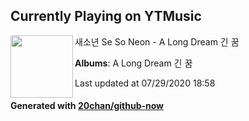 ## Currently Playing on YTMusic

[<img align="left" width="100" src="https://lh3.googleusercontent.com/lYgn6Qt6Ftg64ElXHo1LqsuYHu_a5da6M6P0EHXNczlLZ0vvOsfw7haTAeAUWazgllObyTdJ19OeOPS1pA">](https://music.youtube.com/channel/UCZ1tXypKXk2vM1h4DtGWvbg)

새소년 Se So Neon - A Long Dream 긴 꿈

**Albums**: A Long Dream 긴 꿈

Last updated at 07/29/2020 18:58

#### Generated with [20chan/github-now](https://github.com/20chan/github-now)


<!--
**20chan/20chan** is a ✨ _special_ ✨ repository because its `README.md` (this file) appears on your GitHub profile.

Here are some ideas to get you started:

- 🔭 I’m currently working on ...
- 🌱 I’m currently learning ...
- 👯 I’m looking to collaborate on ...
- 🤔 I’m looking for help with ...
- 💬 Ask me about ...
- 📫 How to reach me: ...
- 😄 Pronouns: ...
- ⚡ Fun fact: ...
-->
